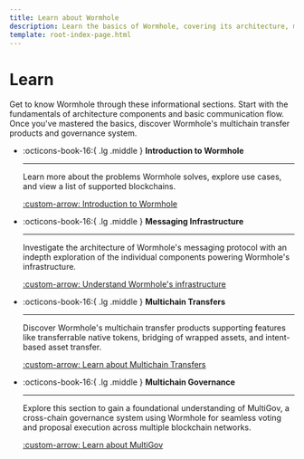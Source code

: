 ```yaml
---
title: Learn about Wormhole
description: Learn the basics of Wormhole, covering its architecture, messaging protocols, and how it enables cross-chain communication and asset transfers.
template: root-index-page.html
---
```


# Learn

Get to know Wormhole through these informational sections. Start with the fundamentals of architecture components and basic communication flow. Once you've mastered the basics, discover Wormhole's multichain transfer products and governance system.

<div class="grid cards" markdown>

-   :octicons-book-16:{ .lg .middle } **Introduction to Wormhole**

    ---

    Learn more about the problems Wormhole solves, explore use cases, and view a list of supported blockchains. 

    [:custom-arrow: Introduction to Wormhole](/docs/learn/introduction/)

-   :octicons-book-16:{ .lg .middle } **Messaging Infrastructure**

    ---

    Investigate the architecture of Wormhole's messaging protocol with an indepth exploration of the individual components powering Wormhole's infrastructure.   

    [:custom-arrow: Understand Wormhole's infrastructure](/docs/learn/infrastructure/)

-   :octicons-book-16:{ .lg .middle } **Multichain Transfers**

    ---

    Discover Wormhole's multichain transfer products supporting features like transferrable native tokens, bridging of wrapped assets, and intent-based asset transfer.

    [:custom-arrow: Learn about Multichain Transfers](/docs/learn/transfers/)

-   :octicons-book-16:{ .lg .middle } **Multichain Governance**

    ---

    Explore this section to gain a foundational understanding of MultiGov, a cross-chain governance system using Wormhole for seamless voting and proposal execution across multiple blockchain networks.

    [:custom-arrow: Learn about MultiGov](/docs/learn/governance/)

</div>


